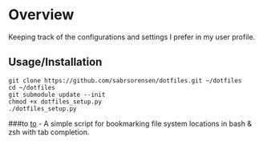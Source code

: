 Overview
========

Keeping track of the configurations and settings I prefer in my user profile.


Usage/Installation
------------------
```
git clone https://github.com/sabrsorensen/dotfiles.git ~/dotfiles 
cd ~/dotfiles
git submodule update --init 
chmod +x dotfiles_setup.py
./dotfiles_setup.py
```

###to
[to](https://github.com/resultsreturned/to) - A simple script for bookmarking file system locations in bash & zsh with 
tab completion.
